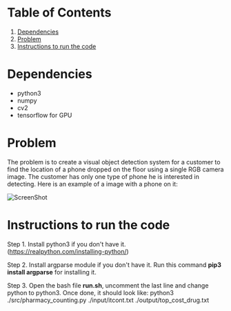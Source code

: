 # Table of Contents
1. [Dependencies](README.md#dependencies)
1. [Problem](README.md#problem)
1. [Instructions to run the code](README.md#instructions-to-run-the-code)

# Dependencies
* python3
* numpy
* cv2
* tensorflow for GPU

# Problem
The problem is to create a visual object detection system for a customer to find the location of a phone dropped on 
the floor using a single RGB camera image. The customer has only one type of phone he is interested in detecting. Here is
an example of a image with a phone on it:

![ScreenShot](https://raw.github.com/{chiravdave}/{repository}/{branch}/{path})

# Instructions to run the code
Step 1. Install python3 if you don't have it. (https://realpython.com/installing-python/)

Step 2. Install argparse module if you don't have it. Run this command **pip3 install argparse** for installing it.

Step 3. Open the bash file **run.sh**, uncomment the last line and change python to python3. Once done, it should look like:
python3 ./src/pharmacy_counting.py ./input/itcont.txt ./output/top_cost_drug.txt
